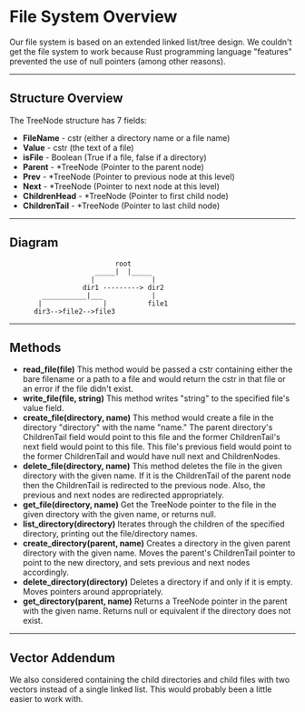 File System Overview
=====================


Our file system is based on an extended linked list/tree design. We couldn't get the file system to work because Rust programming language "features" prevented the use of null pointers (among other reasons).

----------
Structure Overview
---------

The TreeNode structure has 7 fields:
 - **FileName** - cstr (either a directory name or a file name)
 - **Value** - cstr (the text of a file)
 - **isFile** - Boolean (True if a file, false if a directory)
 - **Parent** - *TreeNode (Pointer to the parent node)
 - **Prev** - *TreeNode (Pointer to previous node at this level)
 - **Next** - *TreeNode (Pointer to next node at this level)
 - **ChildrenHead** - *TreeNode (Pointer to first child node)
 - **ChildrenTail** - *TreeNode (Pointer to last child node)

----------
Diagram
---------
 
                              root
                         _____|  |_____
                        |              |
                      dir1 ---------> dir2
            ___________|___            |
           |               |          file1
          dir3-->file2-->file3              
 
----------
Methods
--------- 

- **read_file(file)**
        This method would be passed a cstr containing either the bare filename or a path to a file and would return the cstr in that file or an error if the file didn't exist.
- **write_file(file, string)**
        This method writes "string" to the specified file's value field.
- **create_file(directory, name)**
         This method would create a file in the directory "directory" with the name "name." The parent directory's ChildrenTail field would point to this file and the former ChildrenTail's next field would point to this file. This file's previous field would point to the former ChildrenTail and would have null next and ChildrenNodes.
- **delete_file(directory, name)**
        This method deletes the file in the given directory with the given name. If it is the ChildrenTail of the parent node then the ChildrenTail is redirected to the previous node. Also, the previous and next nodes are redirected appropriately.
- **get_file(directory, name)**
        Get the TreeNode pointer to the file in the given directory with the given name, or returns null.
- **list_directory(directory)**
        Iterates through the children of the specified directory, printing out the file/directory names.
- **create_directory(parent, name)**
        Creates a directory in the given parent directory with the given name. Moves the parent's ChildrenTail pointer to point to the new directory, and sets previous and next nodes accordingly. 
- **delete_directory(directory)**
        Deletes a directory if and only if it is empty. Moves pointers around appropriately.
- **get_directory(parent, name)**
        Returns a TreeNode pointer in the parent with the given name. Returns null or equivalent if the directory does not exist.

----------
Vector Addendum
--------- 
We also considered containing the child directories and child files with two vectors instead of a single linked list. This would probably been a little easier to work with.
